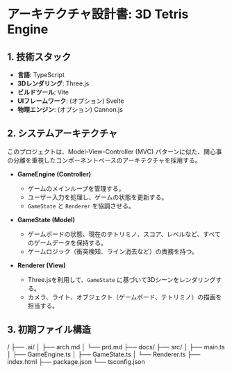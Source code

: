 # アーキテクチャ設計書: 3D Tetris Engine

## 1. 技術スタック

-   **言語**: TypeScript
-   **3Dレンダリング**: Three.js
-   **ビルドツール**: Vite
-   **UIフレームワーク**: (オプション) Svelte
-   **物理エンジン**: (オプション) Cannon.js

## 2. システムアーキテクチャ

このプロジェクトは、Model-View-Controller (MVC) パターンに似た、関心事の分離を重視したコンポーネントベースのアーキテクチャを採用する。

-   **GameEngine (Controller)**
    -   ゲームのメインループを管理する。
    -   ユーザー入力を処理し、ゲームの状態を更新する。
    -   `GameState` と `Renderer` を協調させる。

-   **GameState (Model)**
    -   ゲームボードの状態、現在のテトリミノ、スコア、レベルなど、すべてのゲームデータを保持する。
    -   ゲームロジック（衝突検知、ライン消去など）の責務を持つ。

-   **Renderer (View)**
    -   Three.jsを利用して、`GameState` に基づいて3Dシーンをレンダリングする。
    -   カメラ、ライト、オブジェクト（ゲームボード、テトリミノ）の描画を担当する。

## 3. 初期ファイル構造

/
├── .ai/
│   ├── arch.md
│   └── prd.md
├── docs/
├── src/
│   ├── main.ts
│   ├── GameEngine.ts
│   ├── GameState.ts
│   └── Renderer.ts
├── index.html
├── package.json
└── tsconfig.json

